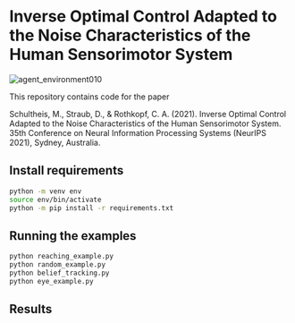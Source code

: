 # Inverse Optimal Control Adapted to the Noise Characteristics of the Human Sensorimotor System

![agent_environment010](https://user-images.githubusercontent.com/23743923/136335919-64f8a3cc-078e-4d82-aaad-5a90035c942b.png)

This repository contains code for the paper

Schultheis, M., Straub, D., & Rothkopf, C. A. (2021). Inverse Optimal Control Adapted to the Noise Characteristics of the Human Sensorimotor System. 35th Conference on Neural Information Processing Systems (NeurIPS 2021), Sydney, Australia.

## Install requirements

```bash
python -m venv env
source env/bin/activate
python -m pip install -r requirements.txt
```

## Running the examples

```bash
python reaching_example.py
python random_example.py
python belief_tracking.py
python eye_example.py
```

## Results

